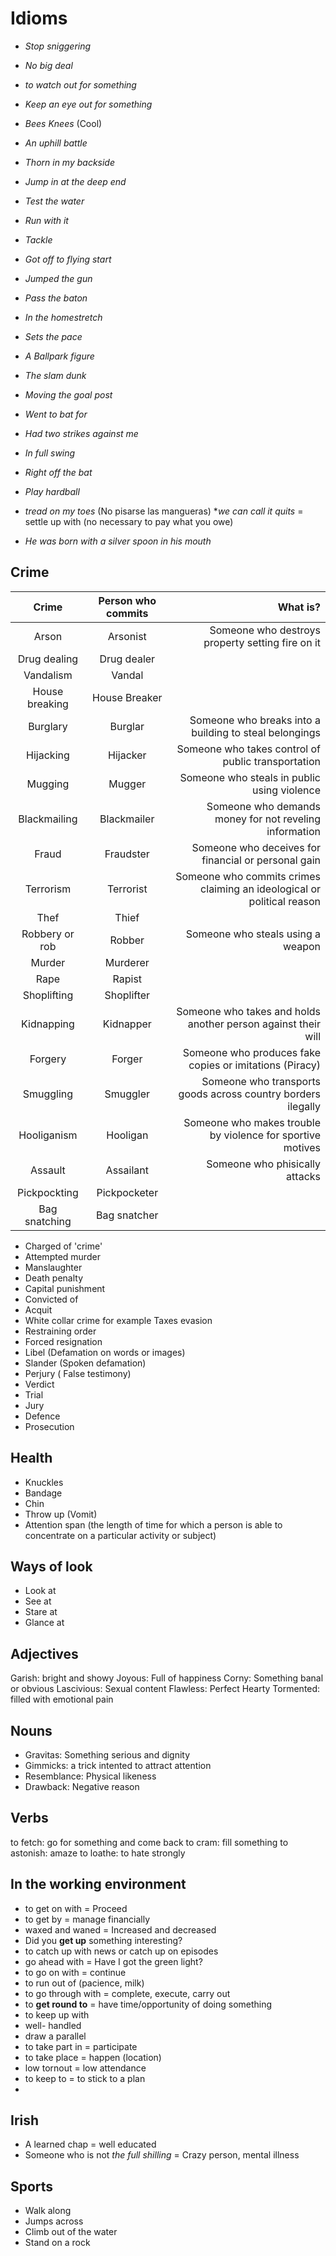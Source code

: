 # Idioms
* _Stop sniggering_
* _No big deal_
* _to watch out for something_
* _Keep an eye out for something_
* _Bees Knees_ (Cool)

* _An uphill battle_
* _Thorn in my backside_

* _Jump in at the deep end_
* _Test the water_
* _Run with it_
* _Tackle_
* _Got off to flying start_
* _Jumped the gun_
* _Pass the baton_
* _In the homestretch_
* _Sets the pace_
* _A Ballpark figure_
* _The slam dunk_
* _Moving the goal post_
* _Went to bat for_
* _Had two strikes against me_
* _In full swing_
* _Right off the bat_
* _Play hardball_
* _tread on my toes_ (No pisarse las mangueras)
*_we can call it quits_ = settle up with (no necessary to pay what you owe)


* _He was born with a silver spoon in his mouth_


## Crime

| Crime | Person who commits | What is?
|:---------------------:|:-------------:|-----:|
|    Arson      |      Arsonist      | Someone who destroys property setting fire on it |
|      Drug dealing       |      Drug dealer    |
|       Vandalism       |      Vandal   |
| House breaking | House Breaker | 
| Burglary | Burglar | Someone who breaks into a building to steal belongings |
| Hijacking | Hijacker | Someone who takes control of public transportation |
| Mugging | Mugger | Someone who steals in public using violence |
| Blackmailing | Blackmailer | Someone who demands money for not reveling information |
| Fraud | Fraudster | Someone who deceives for financial or personal gain |
| Terrorism | Terrorist | Someone who commits crimes claiming an ideological or political reason |
| Thef | Thief | |
| Robbery or rob | Robber | Someone who steals using a weapon| 
| Murder | Murderer | |
| Rape | Rapist | |
| Shoplifting | Shoplifter | |
| Kidnapping | Kidnapper | Someone who takes and holds another person against their will |
| Forgery | Forger | Someone who produces fake copies or imitations (Piracy) |
| Smuggling | Smuggler | Someone who transports goods across country borders ilegally | 
| Hooliganism | Hooligan | Someone who makes trouble by violence for sportive motives |
| Assault | Assailant | Someone who phisically attacks |
| Pickpockting | Pickpocketer | |
| Bag snatching | Bag snatcher | |

- Charged of 'crime'
- Attempted murder
- Manslaughter
- Death penalty
- Capital punishment
- Convicted of 
- Acquit 
- White collar crime for example Taxes evasion
- Restraining order
- Forced resignation
- Libel (Defamation on words or images)
- Slander (Spoken defamation)
- Perjury ( False testimony)
- Verdict
- Trial
- Jury
- Defence
- Prosecution


## Health
- Knuckles
- Bandage
- Chin
- Throw up (Vomit)
- Attention span (the length of time for which a person is able to concentrate on a particular activity or subject)

## Ways of look
- Look at
- See at
- Stare at 
- Glance at

## Adjectives
Garish: bright and showy
Joyous: Full of happiness
Corny: Something banal or obvious
Lascivious: Sexual content
Flawless: Perfect
Hearty
Tormented: filled with emotional pain


## Nouns
- Gravitas: Something serious and dignity
- Gimmicks: a trick intented to attract attention
- Resemblance: Physical likeness
- Drawback: Negative reason

## Verbs
to fetch: go for something and come back
to cram: fill something
to astonish: amaze
to loathe: to hate strongly

## In the working environment
- to get on with = Proceed
- to get by = manage financially 
- waxed and waned = Increased and decreased
- Did you **get up** something interesting?
- to catch up with news or catch up on episodes
- go ahead with = Have I got the green light?
- to go on with = continue
- to run out of (pacience, milk)
- to go through with = complete, execute, carry out
- to **get round to** = have time/opportunity of doing something 
- to keep up with 
- well- handled
- draw a parallel
- to take part in = participate
- to take place = happen (location)
- low tornout = low attendance
- to keep to = to stick to a plan 
- 

## Irish

- A learned chap = well educated
- Someone who is not _the full shilling_ = Crazy person, mental illness
## Sports

- Walk along
- Jumps across
- Climb out of the water
- Stand on a rock
